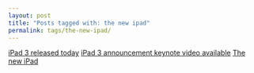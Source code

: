 ```yaml
---
layout: post
title: "Posts tagged with: the new ipad"
permalink: tags/the-new-ipad/
---
```

[iPad 3 released today](/2012/03/ipad-3-released-today)
[iPad 3 announcement keynote video available](/2012/03/ipad-3-announcement-video-available)
[The new iPad](/2012/03/new-ipad)
